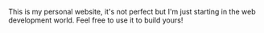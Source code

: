 This is my personal website, it's not perfect but I'm just starting in the web development world. Feel free to use it to build yours!
